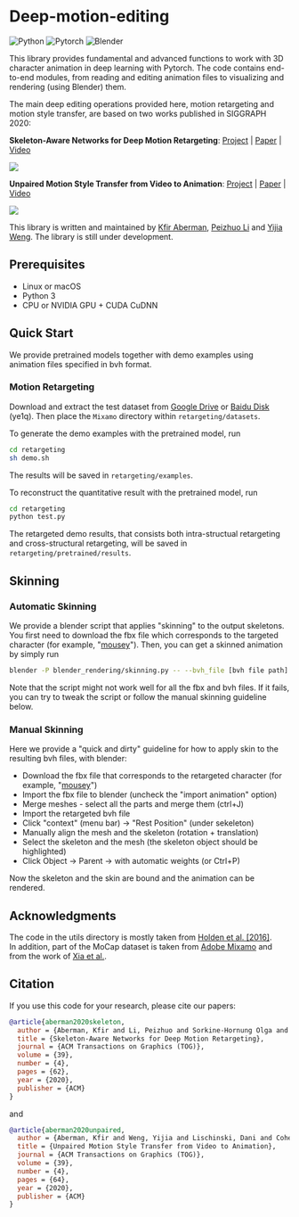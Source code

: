 # Deep-motion-editing

![Python](https://img.shields.io/badge/Python->=3.7-Blue?logo=python)  ![Pytorch](https://img.shields.io/badge/PyTorch->=1.5.0-Red?logo=pytorch)
![Blender](https://img.shields.io/badge/Blender-%3E=2.8-Orange?logo=blender)

This library provides fundamental and advanced functions to work with 3D character animation in deep learning with Pytorch. The code contains end-to-end modules, from reading and editing animation files to visualizing and rendering (using Blender) them.

The main deep editing operations provided here, motion retargeting and motion style transfer, are based on two works published in SIGGRAPH 2020:

**Skeleton-Aware Networks for Deep Motion Retargeting**: [Project](https://deepmotionediting.github.io/retargeting) | [Paper](https://arxiv.org/abs/2005.05732) |
[Video](https://www.youtube.com/watch?v=ym8Tnmiz5N8)

<img src="images/retargeting_teaser.gif" align="center"> <br>

**Unpaired Motion Style Transfer from Video to Animation**: [Project](https://deepmotionediting.github.io/style_transfer) | [Paper](https://arxiv.org/abs/2005.05751) |
[Video](https://www.youtube.com/watch?v=m04zuBSdGrc)

<img src="images/style_transfer_teaser.gif" align="center"> <br>


This library is written and maintained by [Kfir Aberman](https://kfiraberman.github.io), [Peizhuo Li](https://peizhuoli.github.io/) and [Yijia Weng](https://halfsummer11.github.io/). The library is still under development.

## Prerequisites

- Linux or macOS
- Python 3
- CPU or NVIDIA GPU + CUDA CuDNN

## Quick Start
We provide pretrained models together with demo examples using animation files specified in bvh format.

<!--```bash
python test.py -model_path MODEL_PATH -input_A PATH_A -input_B PATH_B -edit_type TYPE
```-->

### Motion Retargeting
<!-- `TYPE = retargeting`  
`PATH_A` - motion input  
`PATH_B` - skeleton input -->

Download and extract the test dataset from [Google Drive](https://docs.google.com/uc?export=download&id=1_849LvuT3WBEHktBT97P2oMBzeJz7-UP) or [Baidu Disk](https://pan.baidu.com/s/1z1cQiqLUgjfxlWoajIPr0g) (ye1q). Then place the `Mixamo` directory within `retargeting/datasets`.

To generate the demo examples with the pretrained model, run

```bash
cd retargeting
sh demo.sh
```

The results will be saved in `retargeting/examples`.

To reconstruct the quantitative result with the pretrained model, run

```bash
cd retargeting
python test.py
```

The retargeted demo results, that consists both intra-structual retargeting and cross-structural retargeting, will be saved in `retargeting/pretrained/results`.

<!-- The system support both in Intra-Structural retargeting:
```bash
python test.py -model_path retargeting/models/pretrained_retargeting.pth -input_A retargeting/examples/IS_motion_input -input_B retargeting/examples/IS_skeleton_input -edit_type retargeting
```
(demo result GIF: input_motion, input_skeleton, output)

and Cross-structural retargeting:
```bash
python test.py -model_path retargeting/models/pretrained_retargeting.pth -input_A retargeting/examples/CS_motion_input -input_B retargeting/examples/CS_skeleton_input -edit_type retargeting
```

(demo result GIF: input_motion, input_skeleton, output) -->

## Skinning

### Automatic Skinning

We provide a blender script that applies "skinning" to the output skeletons. You first need to download the fbx file which corresponds to the targeted character (for example, "[mousey](https://www.mixamo.com/#/?page=1&query=mousey&type=Character)"). Then, you can get a skinned animation by simply run

```sh
blender -P blender_rendering/skinning.py -- --bvh_file [bvh file path] --fbx_file [fbx file path]
```

Note that the script might not work well for all the fbx and bvh files. If it fails, you can try to tweak the script or follow the manual skinning guideline below.


### Manual Skinning

Here we provide a "quick and dirty" guideline for how to apply skin to the resulting bvh files, with blender:

- Download the fbx file that corresponds to the retargeted character (for example, "[mousey](https://www.mixamo.com/#/?page=1&query=mousey&type=Character)")
- Import the fbx file to blender (uncheck the "import animation" option)
- Merge meshes - select all the parts and merge them (ctrl+J)
- Import the retargeted bvh file
- Click "context" (menu bar) -> "Rest Position" (under sekeleton)
- Manually align the mesh and the skeleton (rotation + translation)
- Select the skeleton and the mesh (the skeleton object should be highlighted)
- Click Object -> Parent -> with automatic weights (or Ctrl+P)

Now the skeleton and the skin are bound and the animation can be rendered.


## Acknowledgments
The code in the utils directory is mostly taken from [Holden et al. [2016]](http://theorangeduck.com/page/deep-learning-framework-character-motion-synthesis-and-editing).  
In addition, part of the MoCap dataset is taken from [Adobe Mixamo](https://www.mixamo.com/) and from the work of [Xia et al.](http://faculty.cs.tamu.edu/jchai/projects/SIG15/style-final.pdf).

## Citation
If you use this code for your research, please cite our papers:
```bibtex
@article{aberman2020skeleton,
  author = {Aberman, Kfir and Li, Peizhuo and Sorkine-Hornung Olga and Lischinski, Dani and Cohen-Or, Daniel and Chen, Baoquan},
  title = {Skeleton-Aware Networks for Deep Motion Retargeting},
  journal = {ACM Transactions on Graphics (TOG)},
  volume = {39},
  number = {4},
  pages = {62},
  year = {2020},
  publisher = {ACM}
}
```
and
```bibtex
@article{aberman2020unpaired,
  author = {Aberman, Kfir and Weng, Yijia and Lischinski, Dani and Cohen-Or, Daniel and Chen, Baoquan},
  title = {Unpaired Motion Style Transfer from Video to Animation},
  journal = {ACM Transactions on Graphics (TOG)},
  volume = {39},
  number = {4},
  pages = {64},
  year = {2020},
  publisher = {ACM}
}
```
